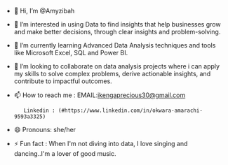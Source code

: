 - 👋 Hi, I’m @Amyzibah
  
- 👀 I’m interested in using Data to find insights that help businesses grow and make better decisions, through clear insights and problem-solving.
  
- 🌱 I’m currently learning Advanced Data Analysis techniques and tools like Microsoft Excel, SQL and Power BI.
  
- 💞️ I’m looking to collaborate on data analysis projects where i can apply my skills to solve complex problems, derive actionable insights, and contribute to impactful outcomes.
  
- 📫 How to reach me : EMAIL:[ikengaprecious30@gmail.com](#ikengaprecious30@gmail.com)
  
         Linkedin : (#https://www.linkedin.com/in/okwara-amarachi-9593a3325)
  
- 😄 Pronouns: she/her
  
- ⚡ Fun fact : When I'm not diving into data, I love singing and dancing..I'm a lover of good music.

<!---
Amyzibah/Amyzibah is a ✨ special ✨ repository because its `README.md` (this file) appears on your GitHub profile.
You can click the Preview link to take a look at your changes.
--->
